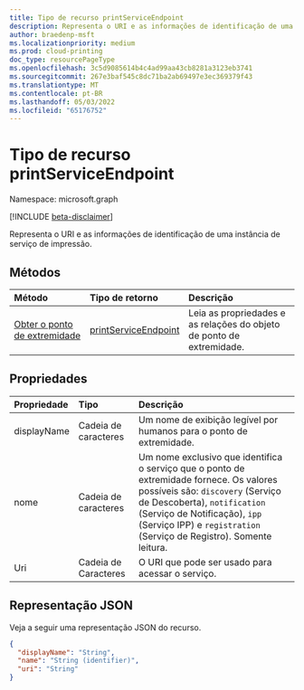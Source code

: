 ```yaml
---
title: Tipo de recurso printServiceEndpoint
description: Representa o URI e as informações de identificação de uma instância de serviço de impressão.
author: braedenp-msft
ms.localizationpriority: medium
ms.prod: cloud-printing
doc_type: resourcePageType
ms.openlocfilehash: 3c5d9085614b4c4ad99aa43cb8281a3123eb3741
ms.sourcegitcommit: 267e3baf545c8dc71ba2ab69497e3ec369379f43
ms.translationtype: MT
ms.contentlocale: pt-BR
ms.lasthandoff: 05/03/2022
ms.locfileid: "65176752"
---
```

# <a name="printserviceendpoint-resource-type"></a>Tipo de recurso printServiceEndpoint

Namespace: microsoft.graph

[!INCLUDE [beta-disclaimer](../../includes/beta-disclaimer.md)]

Representa o URI e as informações de identificação de uma instância de serviço de impressão.

## <a name="methods"></a>Métodos

| Método       | Tipo de retorno | Descrição |
|:-------------|:------------|:------------|
| [Obter o ponto de extremidade](../api/printserviceendpoint-get.md) | [printServiceEndpoint](printserviceendpoint.md) | Leia as propriedades e as relações do objeto de ponto de extremidade. |

## <a name="properties"></a>Propriedades
| Propriedade     | Tipo        | Descrição |
|:-------------|:------------|:------------|
|displayName|Cadeia de caracteres|Um nome de exibição legível por humanos para o ponto de extremidade.|
|nome|Cadeia de caracteres|Um nome exclusivo que identifica o serviço que o ponto de extremidade fornece. Os valores possíveis são: `discovery` (Serviço de Descoberta), `notification` (Serviço de Notificação), `ipp` (Serviço IPP) e `registration` (Serviço de Registro). Somente leitura.|
|Uri|Cadeia de Caracteres|O URI que pode ser usado para acessar o serviço.|

## <a name="json-representation"></a>Representação JSON

Veja a seguir uma representação JSON do recurso.

<!-- {
  "blockType": "resource",
  "optionalProperties": [

  ],
  "@odata.type": "microsoft.graph.printServiceEndpoint"
}-->

```json
{
  "displayName": "String",
  "name": "String (identifier)",
  "uri": "String"
}
```

<!-- uuid: 8fcb5dbc-d5aa-4681-8e31-b001d5168d79
2015-10-25 14:57:30 UTC -->
<!-- {
  "type": "#page.annotation",
  "description": "printServiceEndpoint resource",
  "keywords": "",
  "section": "documentation",
  "tocPath": ""
}-->

